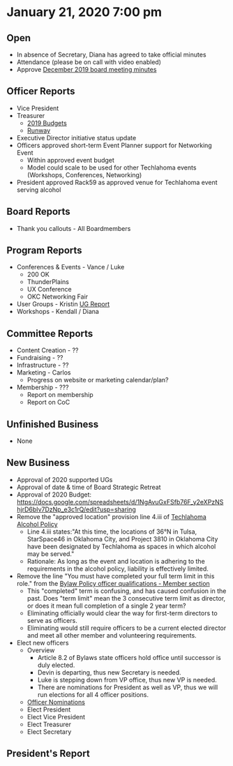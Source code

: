 # January 21, 2020 7:00 pm

## Open
* In absence of Secretary, Diana has agreed to take official minutes
* Attendance (please be on call with video enabled)
* Approve [December 2019 board meeting minutes](https://github.com/techlahoma/board_meetings/blob/master/2019/12_december_minutes.md)

## Officer Reports
* Vice President
* Treasurer
    - [2019 Budgets](https://docs.google.com/spreadsheets/d/1tw-q8jl-9VMMZ2OmxKM6sCq0A82pPU8yLPMsnaI-DGE/edit?usp=sharing)
    - [Runway](https://docs.google.com/spreadsheets/d/1BdSo4lCJLIDFu0a3EfQ3AWu2wgmotYP-qIzIDC4PXsk/edit?usp=sharing)
* Executive Director initiative status update
* Officers approved short-term Event Planner support for Networking Event
    - Within approved event budget
    - Model could scale to be used for other Techlahoma events (Workshops, Conferences, Networking)
* President approved Rack59 as approved venue for Techlahoma event serving alcohol

## Board Reports
* Thank you callouts - All Boardmembers

## Program Reports
* Conferences & Events - Vance / Luke
  * 200 OK
  * ThunderPlains
  * UX Conference
  * OKC Networking Fair
* User Groups - Kristin [UG Report](https://github.com/techlahoma/board_meetings/blob/master/2020/01_ug_comm.md)
* Workshops - Kendall / Diana

## Committee Reports
* Content Creation - ??
* Fundraising - ??
* Infrastructure - ??
* Marketing - Carlos
  * Progress on website or marketing calendar/plan?
* Membership - ???
  * Report on membership
  * Report on CoC

## Unfinished Business
* None

## New Business
* Approval of 2020 supported UGs
* Approval of date & time of Board Strategic Retreat
* Approval of 2020 Budget: https://docs.google.com/spreadsheets/d/1NgAvuGxFSfb76F_y2eXPzNShjrD6bIv7DzNp_e3c1rQ/edit?usp=sharing
* Remove the "approved location" provision line 4.iii of [Techlahoma Alcohol Policy](https://github.com/techlahoma/legal/blob/master/policies/alcohol.md)
    - Line 4.iii states:"At this time, the locations of 36°N in Tulsa, StarSpace46 in Oklahoma City, and Project 3810 in Oklahoma City have been designated by Techlahoma as spaces in which alcohol may be served."
    - Rationale:  As long as the event and location is adhering to the requirements in the alcohol policy, liability is effectively limited.
* Remove the line "You must have completed your full term limit in this role." from the [Bylaw Policy officer qualifications - Member section](https://github.com/techlahoma/legal/blob/master/bylaws/Exhbit_C_Officer_Qual.md#qualifications)
    - This "completed" term is confusing, and has caused confusion in the past.  Does "term limit" mean the 3 consecutive term limit as director, or does it mean full completion of a single 2 year term?
    - Eliminating officially would clear the way for first-term directors to serve as officers.
    - Eliminating would still require officers to be a current elected director and meet all other member and volunteering requirements. 
* Elect new officers
  - Overview
    * Article 8.2 of Bylaws state officers hold office until successor is duly elected. 
    * Devin is departing, thus new Secretary is needed.
    * Luke is stepping down from VP office, thus new VP is needed. 
    * There are nominations for President as well as VP, thus we will run elections for all 4 officer positions. 
  - [Officer Nominations](https://docs.google.com/spreadsheets/d/1Fn2-vhg5Vuctgua2RCFtp-WCXbcDrvq2Nq-SlMnudcA/edit?usp=sharing)
  - Elect President
  - Elect Vice President
  - Elect Treasurer
  - Elect Secretary

## President's Report
